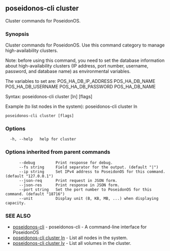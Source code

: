 ## poseidonos-cli cluster

Cluster commands for PoseidonOS.

### Synopsis


Cluster commands for PoseidonOS. Use this command category to manage high-availability clusters.

Note: before using this command, you need to set the database information about high-availability 
clusters (IP address, port number, username, password, and database name) as environmental variables.

The variables to set are:
  POS_HA_DB_IP_ADDRESS POS_HA_DB_NAME POS_HA_DB_USERNAME POS_HA_DB_PASSWORD POS_HA_DB_NAME

Syntax: 
  poseidonos-cli cluster [ln] [flags]

Example (to list nodes in the system):
  poseidonos-cli cluster ln
	  

```
poseidonos-cli cluster [flags]
```

### Options

```
  -h, --help   help for cluster
```

### Options inherited from parent commands

```
      --debug         Print response for debug.
      --fs string     Field separator for the output. (default "|")
      --ip string     Set IPv4 address to PoseidonOS for this command. (default "127.0.0.1")
      --json-req      Print request in JSON form.
      --json-res      Print response in JSON form.
      --port string   Set the port number to PoseidonOS for this command. (default "18716")
      --unit          Display unit (B, KB, MB, ...) when displaying capacity.
```

### SEE ALSO

* [poseidonos-cli](poseidonos-cli.md)	 - poseidonos-cli - A command-line interface for PoseidonOS
* [poseidonos-cli cluster ln](poseidonos-cli_cluster_ln.md)	 - List all nodes in the system.
* [poseidonos-cli cluster lv](poseidonos-cli_cluster_lv.md)	 - List all volumes in the cluster.

